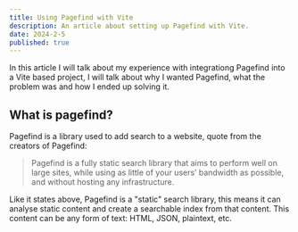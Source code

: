 ```yaml
---
title: Using Pagefind with Vite
description: An article about setting up Pagefind with Vite.
date: 2024-2-5
published: true
---
```


In this article I will talk about my experience with integrationg Pagefind into a Vite based project, I will talk about why I wanted Pagefind, what the problem was and how I ended up solving it.

## What is pagefind?

Pagefind is a library used to add search to a website, quote from the creators of Pagefind:

> Pagefind is a fully static search library that aims to perform well on large sites, while using as little of your users’ bandwidth as possible, and without hosting any infrastructure.

Like it states above, Pagefind is a "static" search library, this means it can analyse static content and create a searchable index from that content. This content can be any form of text: HTML, JSON, plaintext, etc.
